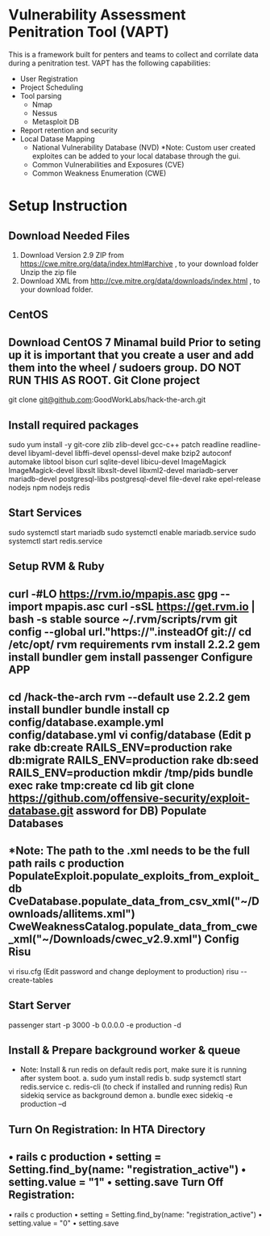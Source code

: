 Vulnerability Assessment Penitration Tool (VAPT)
===========

This is a framework built for penters and teams to collect and corrilate data during a penitration test.  VAPT has the following capabilities:
- User Registration
- Project Scheduling
- Tool parsing
  - Nmap
  - Nessus
  - Metasploit DB
- Report retention and security
- Local Datase Mapping
  - National Vulnerability Database (NVD)
    *Note: Custom user created exploites can be added to your local database through the gui.
  - Common Vulnerabilities and Exposures (CVE)
  - Common Weakness Enumeration (CWE)

Setup Instruction
===================

Download Needed Files
-----------------------------
1. Download Version 2.9 ZIP from https://cwe.mitre.org/data/index.html#archive , to your download folder
Unzip the zip file
2. Download XML from  http://cve.mitre.org/data/downloads/index.html , to your download folder.

CentOS
------------------
Download CentOS 7 Minamal build
Prior to seting up it is important that you create a user and add them into the wheel / sudoers group. DO NOT RUN THIS AS ROOT.
Git Clone project
-------------------
git clone git@github.com:GoodWorkLabs/hack-the-arch.git

Install required packages
--------------------------------
sudo yum install -y git-core zlib zlib-devel gcc-c++ patch readline readline-devel libyaml-devel libffi-devel openssl-devel make bzip2 autoconf automake libtool bison curl sqlite-devel libicu-devel ImageMagick ImageMagick-devel libxslt libxslt-devel libxml2-devel mariadb-server mariadb-devel postgresql-libs postgresql-devel file-devel rake epel-release nodejs npm nodejs redis

Start Services
-------------------------------
sudo systemctl start mariadb
sudo systemctl enable mariadb.service
sudo systemctl start redis.service

Setup RVM & Ruby
----------------------------------
curl -#LO https://rvm.io/mpapis.asc
gpg --import mpapis.asc
curl -sSL https://get.rvm.io | bash -s stable
source ~/.rvm/scripts/rvm
git config --global url."https://".insteadOf git://
cd /etc/opt/
rvm requirements
rvm install 2.2.2
gem install bundler
gem install passenger
Configure APP
--------------------------------------
cd /hack-the-arch
rvm --default use 2.2.2
gem install bundler
bundle install
cp config/database.example.yml config/database.yml
vi config/database
(Edit p rake db:create RAILS_ENV=production
rake db:migrate RAILS_ENV=production
rake db:seed RAILS_ENV=production
mkdir /tmp/pids
bundle exec rake tmp:create
cd lib
git clone https://github.com/offensive-security/exploit-database.git
assword for DB)
Populate Databases
-----------------------------------------
*Note: The path to the .xml needs to be the full path
rails c production
PopulateExploit.populate_exploits_from_exploit_db
CveDatabase.populate_data_from_csv_xml("~/Downloads/allitems.xml")
CweWeaknessCatalog.populate_data_from_cwe_xml("~/Downloads/cwec_v2.9.xml")
Config Risu
--------------------------------------------
vi risu.cfg
(Edit password and change deployment to production)
risu --create-tables

Start Server
--------------------------------
passenger start -p 3000 -b 0.0.0.0 -e production -d

Install & Prepare background worker & queue 
-------------------------------------------------
* Note:	Install & run redis on default redis port, make sure it is running after system boot.
a.	sudo yum install redis
b.	sudp systemctl start redis.service 
c.	redis-cli (to check if installed and running redis)
Run sidekiq service as background demon
a.	bundle exec sidekiq -e production –d

Turn On Registration: In HTA Directory
---------------------------------------------------
•	rails c production
•	setting = Setting.find_by(name: "registration_active")
•	setting.value = "1"
•	setting.save
Turn Off Registration: 
-----------------------------------------------------
•	rails c production
•	setting = Setting.find_by(name: "registration_active")
•	setting.value = "0"
•	setting.save







